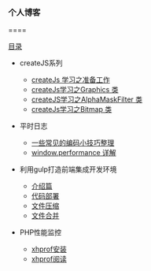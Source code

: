 ### 个人博客
====


[目录]( https://fredshare.github.com/blog/)

* createJS系列
    * [createJs 学习之准备工作](https://github.com/fredshare/blog/issues/1)
    * [createJs学习之Graphics 类](https://github.com/fredshare/blog/issues/2)
    * [createJS学习之AlphaMaskFilter 类](https://github.com/fredshare/blog/issues/3)
    * [createJs学习之Bitmap 类](https://github.com/fredshare/blog/issues/4)

* 平时日志
    * [一些常见的编码小技巧整理](https://github.com/fredshare/blog/issues/8)
    * [window.performance 详解](https://github.com/fredshare/blog/issues/5)

* 利用gulp打造前端集成开发环境
    * [介绍篇](https://github.com/fredshare/blog/issues/9)
    * [代码部署](https://github.com/fredshare/blog/issues/10)
    * [文件压缩](https://github.com/fredshare/blog/issues/11)
    * [文件合并](https://github.com/fredshare/blog/issues/12)


* PHP性能监控
    * [xhprof安装](https://github.com/fredshare/blog/issues/18)
    * [xhprof阅读](https://github.com/fredshare/blog/issues/19)
